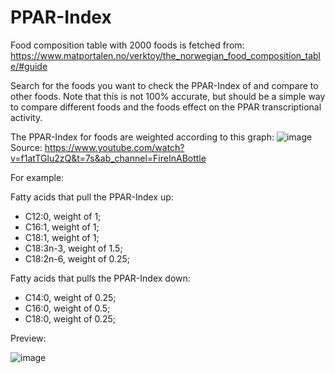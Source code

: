 # PPAR-Index

Food composition table with 2000 foods is fetched from: https://www.matportalen.no/verktoy/the_norwegian_food_composition_table/#guide

Search for the foods you want to check the PPAR-Index of and compare to other foods. Note that this is not 100% accurate, but should be a simple way to compare different foods and the foods effect on the PPAR transcriptional activity.

The PPAR-Index for foods are weighted according to this graph: 
![image](https://github.com/LeonardotNEO/PPAR-Index/assets/52072762/11b55910-383f-4b21-8fcf-760340a09d74)
Source: https://www.youtube.com/watch?v=f1atTGlu2zQ&t=7s&ab_channel=FireInABottle

For example:

Fatty acids that pull the PPAR-Index up:
- C12:0, weight of 1;
- C16:1, weight of 1;
- C18:1, weight of 1;
- C18:3n-3, weight of 1.5;
- C18:2n-6, weight of 0.25;

Fatty acids that pulls the PPAR-Index down:
- C14:0, weight of 0.25;
- C16:0, weight of 0.5;
- C18:0, weight of 0.25;

Preview:

![image](https://github.com/LeonardotNEO/PPAR-Index/assets/52072762/4070cc77-a163-45bb-a482-d384150eee89)
